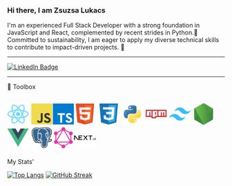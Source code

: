 ### Hi there, I am Zsuzsa Lukacs 

I'm an experienced Full Stack Developer with a strong foundation in JavaScript and React, complemented by recent strides in Python.🌱 Committed to sustainability, I am eager to apply my diverse technical skills to contribute to impact-driven projects. 👯

---

<a href="https://www.google.com/url?sa=t&rct=j&q=&esrc=s&source=web&cd=&cad=rja&uact=8&ved=2ahUKEwjR4-_YxrmCAxVk_rsIHRcEA5MQFnoECA0QAQ&url=https%3A%2F%2Fde.linkedin.com%2Fin%2Fzsuzsa-lukacs&usg=AOvVaw3j8DZTO6Z4D-MnaG7lQJQ-&opi=89978449">
    <img src="https://img.shields.io/badge/LinkedIn-blue?style=for-the-badge&logo=linkedin&logoColor=white" alt="LinkedIn Badge"/>
  </a>

---

🧰 Toolbox

<img src='https://github.com/devicons/devicon/blob/master/icons/react/react-original.svg' alt='react' logo width='50' height='50'> <img src='https://github.com/devicons/devicon/blob/master/icons/javascript/javascript-original.svg' alt='javascript' logo width='50' height='50'><img src='https://github.com/devicons/devicon/blob/55609aa5bd817ff167afce0d965585c92040787a/icons/typescript/typescript-original.svg' alt='TypeScript' logo width='50' height='50'><img src='https://github.com/devicons/devicon/blob/master/icons/html5/html5-original.svg' alt='html' logo width='50' height='50'> <img src='https://github.com/devicons/devicon/blob/master/icons/css3/css3-original.svg' alt='css' logo width='50' height='50'> <img src='https://github.com/devicons/devicon/blob/master/icons/python/python-original.svg' alt='python' logo width='50' height='50'> <img src='https://github.com/devicons/devicon/blob/master/icons/npm/npm-original-wordmark.svg' alt='npm' logo width='50' height='50'> <img src='https://github.com/devicons/devicon/blob/55609aa5bd817ff167afce0d965585c92040787a/icons/tailwindcss/tailwindcss-plain.svg' alt='tailwind' logo width='50' height='50'> <img src='https://github.com/devicons/devicon/blob/master/icons/nodejs/nodejs-original.svg' alt='node' logo width='50' height='50'><img src='https://github.com/devicons/devicon/blob/master/icons/vuejs/vuejs-original.svg' alt='vue' logo width='50' height='50'> <img src='https://github.com/devicons/devicon/blob/master/icons/postgresql/postgresql-original.svg' alt='postgresql' logo width='50' height='50'><img src='https://github.com/devicons/devicon/blob/55609aa5bd817ff167afce0d965585c92040787a/icons/graphql/graphql-plain.svg' alt='graphQL' logo width='50' height='50'><img src='https://github.com/devicons/devicon/blob/55609aa5bd817ff167afce0d965585c92040787a/icons/nextjs/nextjs-original-wordmark.svg' alt='NextJS' logo width='50' height='50'>
---
My  Stats'

[![Top Langs](https://github-readme-stats.vercel.app/api/top-langs/?username=ZsuzsaMano&layout=compact&theme=vision-friendly-dark)](https://github.com/anuraghazra/github-readme-stats) [![GitHub Streak](http://github-readme-streak-stats.herokuapp.com?user=ZsuzsaMano&theme=dark&background=000000)](https://git.io/streak-stats)





<!--
**ZsuzsaMano/ZsuzsaMano** is a ✨ _special_ ✨ repository because its `README.md` (this file) appears on your GitHub profile.

Here are some ideas to get you started:

- 🔭 I’m currently working on ...
-  I’m currently learning ...
-  I’m looking to collaborate on ...
- 🤔 I’m looking for help with ...
- 💬 Ask me about ...
- 📫 How to reach me: ...
- 😄 Pronouns: ...
- ⚡ Fun fact: ...
-->
